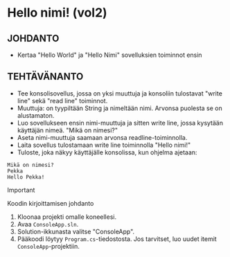 # Hello nimi! (vol2) 

## JOHDANTO
- Kertaa "Hello World" ja "Hello Nimi" sovelluksien toiminnot ensin
## TEHTÄVÄNANTO
- Tee konsolisovellus, jossa on yksi muuttuja ja konsoliin tulostavat "write line" sekä "read line" toiminnot.
- Muuttuja: on tyypiltään String ja nimeltään nimi. Arvonsa puolesta se on alustamaton.
- Luo sovellukseen ensin nimi-muuttuja ja sitten write line, jossa kysytään käyttäjän nimeä. "Mikä on nimesi?"
- Aseta nimi-muuttuja saamaan arvonsa readline-toiminnolla.
- Laita sovellus tulostamaan write line toiminnolla "Hello nimi!"
- Tuloste, joka näkyy käyttäjälle konsolissa, kun ohjelma ajetaan:
  
```
Mikä on nimesi?
Pekka
Hello Pekka!
```

> [!IMPORTANT]
> Koodin kirjoittamisen johdanto
1. Kloonaa projekti omalle koneellesi.
2. Avaa `ConsoleApp.sln`.
3. Solution-ikkunasta valitse "ConsoleApp".
4. Pääkoodi löytyy `Program.cs`-tiedostosta. Jos tarvitset, luo uudet itemit `ConsoleApp`-projektiin.
